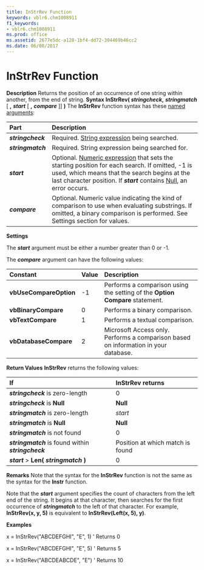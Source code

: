 ```yaml
---
title: InStrRev Function
keywords: vblr6.chm1008911
f1_keywords:
- vblr6.chm1008911
ms.prod: office
ms.assetid: 2677e5dc-a128-1bf4-dd72-304469b46cc2
ms.date: 06/08/2017
---
```



# InStrRev Function



 **Description**
Returns the position of an occurrence of one string within another, from the end of string.
 **Syntax**
 **InStrRev( _stringcheck_,** **_stringmatch_** [ **,** **_start_** [ **,** **_compare_** ]] **)**
The  **InStrRev** function syntax has these [named arguments](vbe-glossary.md):


|**Part**|**Description**|
|:-----|:-----|
|**_stringcheck_**|Required. [String expression](vbe-glossary.md) being searched.|
|**_stringmatch_**|Required. String expression being searched for.|
|**_start_**|Optional. [Numeric expression](vbe-glossary.md) that sets the starting position for each search. If omitted, -1 is used, which means that the search begins at the last character position. If **_start_** contains [Null](vbe-glossary.md), an error occurs.|
|**_compare_**|Optional. Numeric value indicating the kind of comparison to use when evaluating substrings. If omitted, a binary comparison is performed. See Settings section for values.|
 **Settings**

The **_start_** argument must be either a number greater than 0 or -1. 

The  **_compare_** argument can have the following values:

|**Constant**|**Value**|**Description**|
|:-----|:-----|:-----|
|**vbUseCompareOption**|-1|Performs a comparison using the setting of the  **Option Compare** statement.|
|**vbBinaryCompare**| 0|Performs a binary comparison.|
|**vbTextCompare**| 1|Performs a textual comparison.|
|**vbDatabaseCompare**| 2|Microsoft Access only. Performs a comparison based on information in your database.|
 **Return Values**
 **InStrRev** returns the following values:


|**If**|**InStrRev returns**|
|:-----|:-----|
|**_stringcheck_** is zero-length|0|
|**_stringcheck_** is **Null**|**Null**|
|**_stringmatch_** is zero-length| _start_|
|**_stringmatch_** is **Null**|**Null**|
|**_stringmatch_** is not found|0|
|**_stringmatch_** is found within **_stringcheck_**|Position at which match is found|
|**_start_** > **Len( _stringmatch_ )**|0|
 **Remarks**
Note that the syntax for the  **InStrRev** function is not the same as the syntax for the **Instr** function.

Note that the **_start_** argument specifies the count of characters from the left end of the string. It begins at that character, then searches for the first occurrence of **_stringmatch_** to the left of that character. For example, **InStrRev(x, y, 5)** is equivalent to **InStrRev(Left(x, 5), y)**.

 **Examples**
 
 x = InStrRev("ABCDEFGHI", "E", 1)    ' Returns 0
 
 x = InStrRev("ABCDEFGHI", "E", 5)    ' Returns 5
 
 x = InStrRev("ABCDEABCDE", "E")      ' Returns 10
 
